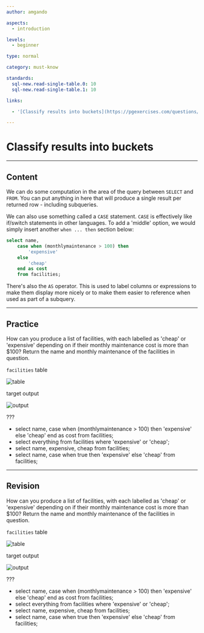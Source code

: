 ```yaml
---
author: amgando

aspects:
  - introduction

levels:
  - beginner

type: normal

category: must-know

standards:
  sql-new.read-single-table.0: 10
  sql-new.read-single-table.1: 10

links:

  - '[Classify results into buckets](https://pgexercises.com/questions/basic/classify.html){documentation}'

---
```


# Classify results into buckets

---
## Content

We can do some computation in the area of the query between `SELECT` and `FROM`. You can put anything in here that will produce a single result per returned row - including subqueries.

We can also use something called a `CASE` statement. `CASE` is effectively like if/switch statements in other languages. To add a 'middle' option, we would simply insert another `when ... then` section below:

```sql
select name,
	case when (monthlymaintenance > 100) then
		'expensive'
	else
		'cheap'
	end as cost
	from facilities;
```

There's also the `AS` operator. This is used to label columns or expressions to make them display more nicely or to make them easier to reference when used as part of a subquery.

---
## Practice

How can you produce a list of facilities, with each labelled as 'cheap' or 'expensive' depending on if their monthly maintenance cost is more than $100? Return the name and monthly maintenance of the facilities in question.

`facilities` table

![table](https://i.imgur.com/cUIabdz.png)

target output

![output](https://i.imgur.com/m9KL1IG.png)

???

* select name, case when (monthlymaintenance > 100) then 'expensive' else 'cheap' end as cost from facilities;
* select everything from facilities where 'expensive' or 'cheap';
* select name, expensive, cheap from facilities;
* select name, case when true then 'expensive' else 'cheap' from facilities;

---
## Revision

How can you produce a list of facilities, with each labelled as 'cheap' or 'expensive' depending on if their monthly maintenance cost is more than $100? Return the name and monthly maintenance of the facilities in question.

`facilities` table

![table](https://i.imgur.com/cUIabdz.png)

target output

![output](https://i.imgur.com/m9KL1IG.png)

???

* select name, case when (monthlymaintenance > 100) then 'expensive' else 'cheap' end as cost from facilities;
* select everything from facilities where 'expensive' or 'cheap';
* select name, expensive, cheap from facilities;
* select name, case when true then 'expensive' else 'cheap' from facilities;

